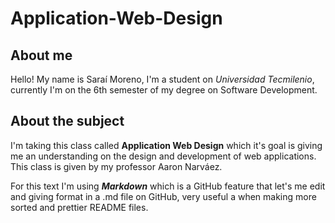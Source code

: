 # Application-Web-Design
## About me

Hello! My name is Saraí Moreno, I'm a student on *Universidad Tecmilenio*, currently I'm on the 6th semester of my degree on Software Development.

## About the subject
I'm taking this class called **Application Web Design** which it's goal is giving me an understanding on the design and development of web applications. This class is given by my professor Aaron Narváez.

For this text I'm using ***Markdown*** which is a GitHub feature that let's me edit and giving format in a .md file on GitHub, very useful a when making more sorted and prettier README files.